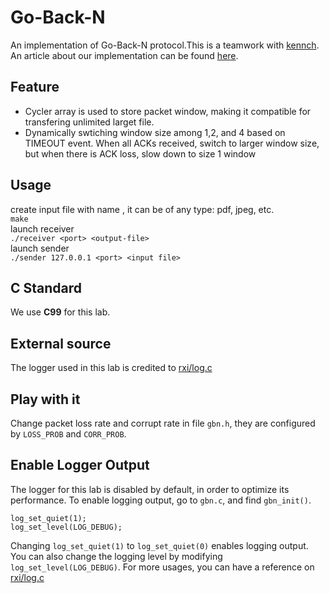 # Go-Back-N
An implementation of Go-Back-N protocol.This is a teamwork with [kennch](https://github.com/kennch). An article about our implementation can be found [here](https://medium.com/@wd255/go-back-n-protocol-implementation-7abc8a578e58).
## Feature
* Cycler array is used to store packet window, making it compatible for transfering unlimited larget file.
* Dynamically swtiching window size among 1,2, and 4 based on TIMEOUT event. When all ACKs received, switch to larger window size, but when there is ACK loss, slow down to size 1 window
## Usage
create input file with name <input-file>, it can be of any type: pdf, jpeg, etc.<br/>
`make` </br>
launch receiver </br>
`./receiver <port> <output-file> `</br>
launch sender</br>
`./sender 127.0.0.1 <port> <input file>`</br>

## C Standard
We use **C99** for this lab.

## External source
The logger used in this lab is credited to [rxi/log.c](https://github.com/rxi/log.c)

## Play with it
Change packet loss rate and corrupt rate in file `gbn.h`, they are configured by `LOSS_PROB` and `CORR_PROB`.
## Enable Logger Output
The logger for this lab is disabled by default, in order to optimize its performance. To enable logging output, go to ```gbn.c```, and find ```gbn_init()```.
```
log_set_quiet(1);
log_set_level(LOG_DEBUG);
```
Changing ```log_set_quiet(1)``` to ```log_set_quiet(0)``` enables logging output. You can also change the logging level by modifying ```log_set_level(LOG_DEBUG)```. For more usages, you can have a reference on [rxi/log.c](https://github.com/rxi/log.c)
